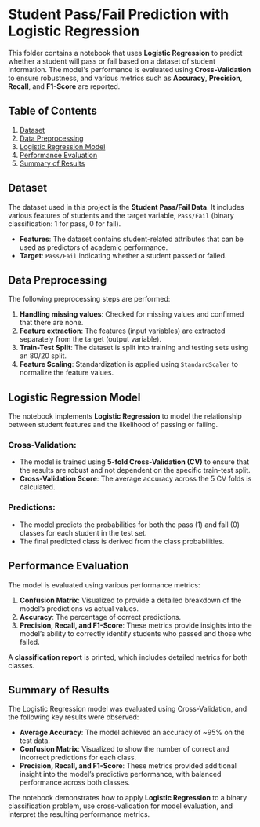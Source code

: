 # Student Pass/Fail Prediction with Logistic Regression

This folder contains a notebook that uses **Logistic Regression** to predict whether a student will pass or fail based on a dataset of student information. The model's performance is evaluated using **Cross-Validation** to ensure robustness, and various metrics such as **Accuracy**, **Precision**, **Recall**, and **F1-Score** are reported.

## Table of Contents

1. [Dataset](#dataset)
2. [Data Preprocessing](#data-preprocessing)
3. [Logistic Regression Model](#logistic-regression-model)
4. [Performance Evaluation](#performance-evaluation)
5. [Summary of Results](#summary-of-results)

## Dataset

The dataset used in this project is the **Student Pass/Fail Data**. It includes various features of students and the target variable, `Pass/Fail` (binary classification: 1 for pass, 0 for fail).

- **Features**: The dataset contains student-related attributes that can be used as predictors of academic performance.
- **Target**: `Pass/Fail` indicating whether a student passed or failed.

## Data Preprocessing

The following preprocessing steps are performed:
1. **Handling missing values**: Checked for missing values and confirmed that there are none.
2. **Feature extraction**: The features (input variables) are extracted separately from the target (output variable).
3. **Train-Test Split**: The dataset is split into training and testing sets using an 80/20 split.
4. **Feature Scaling**: Standardization is applied using `StandardScaler` to normalize the feature values.

## Logistic Regression Model

The notebook implements **Logistic Regression** to model the relationship between student features and the likelihood of passing or failing.

### Cross-Validation:
- The model is trained using **5-fold Cross-Validation (CV)** to ensure that the results are robust and not dependent on the specific train-test split.
- **Cross-Validation Score**: The average accuracy across the 5 CV folds is calculated.

### Predictions:
- The model predicts the probabilities for both the pass (1) and fail (0) classes for each student in the test set.
- The final predicted class is derived from the class probabilities.

## Performance Evaluation

The model is evaluated using various performance metrics:
1. **Confusion Matrix**: Visualized to provide a detailed breakdown of the model’s predictions vs actual values.
2. **Accuracy**: The percentage of correct predictions.
3. **Precision, Recall, and F1-Score**: These metrics provide insights into the model’s ability to correctly identify students who passed and those who failed.

A **classification report** is printed, which includes detailed metrics for both classes.


## Summary of Results

The Logistic Regression model was evaluated using Cross-Validation, and the following key results were observed:
- **Average Accuracy**: The model achieved an accuracy of ~95% on the test data.
- **Confusion Matrix**: Visualized to show the number of correct and incorrect predictions for each class.
- **Precision, Recall, and F1-Score**: These metrics provided additional insight into the model’s predictive performance, with balanced performance across both classes.

The notebook demonstrates how to apply **Logistic Regression** to a binary classification problem, use cross-validation for model evaluation, and interpret the resulting performance metrics.